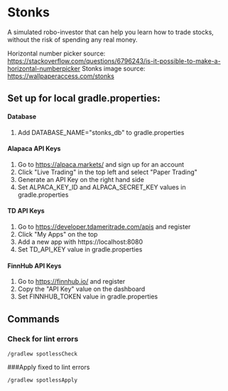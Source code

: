 # Stonks
A simulated robo-investor that can help you learn how to trade stocks, without the risk of spending any real money.

Horizontal number picker source: https://stackoverflow.com/questions/6796243/is-it-possible-to-make-a-horizontal-numberpicker
Stonks image source: https://wallpaperaccess.com/stonks

## Set up for local gradle.properties:
#### Database
1. Add DATABASE_NAME="stonks_db" to gradle.properties

#### Alapaca API Keys
1. Go to https://alpaca.markets/ and sign up for an account
1. Click "Live Trading" in the top left and select "Paper Trading"
1. Generate an API Key on the right hand side
1. Set ALPACA_KEY_ID and ALPACA_SECRET_KEY values in gradle.properties

#### TD API Keys
1. Go to https://developer.tdameritrade.com/apis and register
1. Click "My Apps" on the top
1. Add a new app with https://localhost:8080
1. Set TD_API_KEY value in gradle.properties

#### FinnHub API Keys
1. Go to https://finnhub.io/ and register
1. Copy the "API Key" value on the dashboard
1. Set FINNHUB_TOKEN value in gradle.properties

## Commands
### Check for lint errors
```
/gradlew spotlessCheck
```

###Apply fixed to lint errors
```
/gradlew spotlessApply
```
